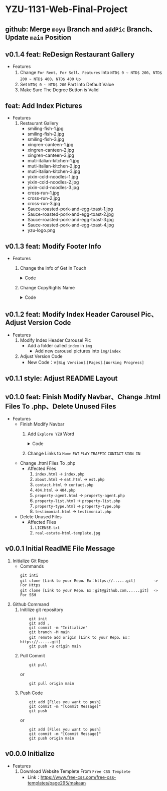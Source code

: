 # YZU-1131-Web-Final-Project

## github: Merge `moyu` Branch and `addPic` Branch、Update `main` Position

## v0.1.4 feat: ReDesign Restaurant Gallery

* Features
    1. Change `For Rent`、`For Sell`、`Features` Into `NTD$ 0 ~ NTD$ 200`、`NTD$ 200 ~ NTD$ 400`、`NTD$ 400 Up`
    2. Set `NTD$ 0 ~ NTD$ 200` Part Into Default Value
    3. Make Sure The Degree Button is Valid

## feat: Add Index Pictures

* Features
    1. Restaurant Gallery
        * smiling-fish-1.jpg
        * smiling-fish-2.jpg
        * smiling-fish-3.jpg
        * xingren-canteen-1.jpg
        * xingren-canteen-2.jpg
        * xingren-canteen-3.jpg
        * muti-italian-kitchen-1.jpg
        * muti-italian-kitchen-2.jpg
        * muti-italian-kitchen-3.jpg
        * yixin-cold-noodles-1.jpg
        * yixin-cold-noodles-2.jpg
        * yixin-cold-noodles-3.jpg
        * cross-run-1.jpg
        * cross-run-2.jpg
        * cross-run-3.jpg
        * Sauce-roasted-pork-and-egg-toast-1.jpg
        * Sauce-roasted-pork-and-egg-toast-2.jpg
        * Sauce-roasted-pork-and-egg-toast-3.jpg
        * Sauce-roasted-pork-and-egg-toast-4.jpg
        * yzu-logo.png

## v0.1.3 feat: Modify Footer Info

* Features
    1. Change the Info of Get In Touch
        <details>
        <summary>Code</summary>

        ```html
        <h5 class="text-white mb-4">Get In Touch</h5>
            <p class="mb-2"><i class="fa fa-map-marker-alt me-3"></i>No.135 Yuan-Tung Road, Chung-Li</p>
            <p class="mb-2"><i class="fa fa-phone-alt me-3"></i>+886 03 463 8800</p>
            <p class="mb-2"><i class="fa fa-envelope me-3"></i>yzusaworking@gmail.com</p>
            <div class="d-flex pt-2">
        ```
        </details>

    2. Change CopyRights Name
        <details>
        <summary>Code</summary>
            
        ```html
        <div class="col-md-6 text-center text-md-start mb-3 mb-md-0">
                            &copy; <a class="border-bottom" href="#">Explore YZU</a>, All Right Reserved. 
        ```
        </details>

## v0.1.2 feat: Modify Index Header Carousel Pic、Adjust Version Code

* Features
    1. Modify Index Header Carousel Pic
        * Add a folder called `index` in `img`
            * Add new carousel pictures into `img/index`
    2. Adjust Version Code
        * New Code：v`[Big Version]`.`[Pages]`.`[Working Progress]`

## v0.1.1 style: Adjust README Layout

## v0.1.0 feat: Finish Modify Navbar、Change .html Files To .php、Delete Unused Files

* Features
    * Finish Modify Navbar
        1. Add `Explore YZU` Word
            <details>
            <summary>Code</summary>
               
            ```html
            <h1 class="m-0 text-primary">
                <span style="color:#272727;">Explore</span>
                <span style="color:#FF2D2D;">Y</span><span style="color:#46A3FF;">Z</span><span style="color:#FFDC35;">U</span>
            </h1>
            ```
            </details>
        2. Change Links to `Home` `EAT` `PLAY` `TRAFFIC` `CONTACT` `SIGN IN`
    * Change .html Files To .php
        * Affected Files
            1. `index.html` -> `index.php`
            2. `about.html` -> `eat.html` -> `est.php`
            3. `contact.html` -> `contact.php`
            4. `404.html` -> `404.php`
            5. `property-agent.html` -> `property-agent.php`
            6. `property-list.html` -> `property-list.php`
            7. `property-type.html` -> `property-type.php`
            8. `testimonial.html` -> `testimonial.php`
    * Delete Unused Files
        * Affected Files
            1. `LICENSE.txt`
            2. `real-estate-html-template.jpg`

## v0.0.1 Initial ReadME File Message

1. Initialize Git Repo
    * Commands
        ```
        git inti
        git clone [Link to your Repo、Ex：https://......git]        -> For Https
        git clone [Link to your Repo、Ex：git@github.com......git]  -> For SSH
        ```
2. Github Command
    1. Initilize git repository
        ```
            git init
            git add .
            git commit -m "Initialize"
            git branch -M main
            git remote add origin [Link to your Repo、Ex：https://......git]
            git push -u origin main
        ```
    2. Pull Commit
        ```
            git pull
        ```
        or
        ```
            git pull origin main
        ```
    3. Push Code
        ```
            git add [Files you want to push]
            git commit -m "[Commit Message]"
            git push
        ```
        or
        ```
            git add [Files you want to push]
            git commit -m "[Commit Message]"
            git push origin main
        ```

## v0.0.0 Initialize

* Features
    1. Download Website Templete From `Free CSS Templete`
        - Link：https://www.free-css.com/free-css-templates/page295/makaan
